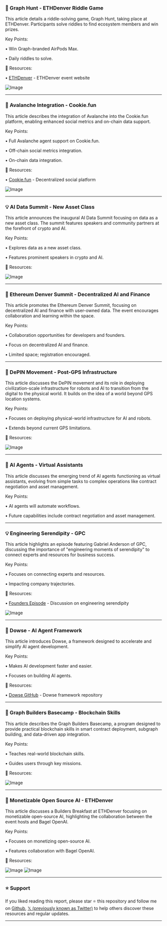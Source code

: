 ### 🚀 Graph Hunt - ETHDenver Riddle Game

This article details a riddle-solving game, Graph Hunt, taking place at ETHDenver.  Participants solve riddles to find ecosystem members and win prizes.

Key Points:

• Win Graph-branded AirPods Max.

• Daily riddles to solve.


🔗 Resources:

• [ETHDenver](https://www.ethdenver.com/) -  ETHDenver event website

![Image](https://pbs.twimg.com/media/Gkk0YrMXEAEZ4aV?format=jpg&name=small)


---

### 🤖 Avalanche Integration - Cookie.fun

This article describes the integration of Avalanche into the Cookie.fun platform, enabling enhanced social metrics and on-chain data support.

Key Points:

• Full Avalanche agent support on Cookie.fun.

• Off-chain social metrics integration.

• On-chain data integration.


🔗 Resources:

• [Cookie.fun](http://cookie.fun) - Decentralized social platform

![Image](https://pbs.twimg.com/ext_tw_video_thumb/1894080516493545472/pu/img/1vflPCqLEimT13iA.jpg)


---

### 💡 AI Data Summit - New Asset Class

This article announces the inaugural AI Data Summit focusing on data as a new asset class.  The summit features speakers and community partners at the forefront of crypto and AI.

Key Points:

• Explores data as a new asset class.

• Features prominent speakers in crypto and AI.


🔗 Resources:

![Image](https://pbs.twimg.com/media/GkkzoKmbkAAdxk4?format=png&name=small)


---

### 🤖 Ethereum Denver Summit - Decentralized AI and Finance

This article promotes the Ethereum Denver Summit, focusing on decentralized AI and finance with user-owned data. The event encourages collaboration and learning within the space.

Key Points:

• Collaboration opportunities for developers and founders.

• Focus on decentralized AI and finance.

• Limited space; registration encouraged.


---

### 🤖 DePIN Movement - Post-GPS Infrastructure

This article discusses the DePIN movement and its role in deploying civilization-scale infrastructure for robots and AI to transition from the digital to the physical world.  It builds on the idea of a world beyond GPS location systems.

Key Points:

• Focuses on deploying physical-world infrastructure for AI and robots.

•  Extends beyond current GPS limitations.



🔗 Resources:

![Image](https://pbs.twimg.com/amplify_video_thumb/1894091887738281984/img/GmBqZvfc0AI7n9G4.jpg)


---

### 🤖 AI Agents - Virtual Assistants

This article discusses the emerging trend of AI agents functioning as virtual assistants, evolving from simple tasks to complex operations like contract negotiation and asset management.

Key Points:

• AI agents will automate workflows.

• Future capabilities include contract negotiation and asset management.



---

### 💡  Engineering Serendipity - GPC

This article highlights an episode featuring Gabriel Anderson of GPC, discussing the importance of "engineering moments of serendipity" to connect experts and resources for business success.


Key Points:

• Focuses on connecting experts and resources.

•  Impacting company trajectories.


🔗 Resources:

• [Founders Episode](https://bit.ly/FoundersE18) -  Discussion on engineering serendipity

![Image](https://pbs.twimg.com/ext_tw_video_thumb/1894100156653477888/pu/img/Ij71UGPNDY_zRnsf.jpg)


---

### 🚀 Dowse - AI Agent Framework

This article introduces Dowse, a framework designed to accelerate and simplify AI agent development.


Key Points:

• Makes AI development faster and easier.

•  Focuses on building AI agents.


🔗 Resources:

• [Dowse GitHub](https://github.com/empyrealapp/dowse) -  Dowse framework repository


---

### 🚀 Graph Builders Basecamp - Blockchain Skills

This article describes the Graph Builders Basecamp, a program designed to provide practical blockchain skills in smart contract deployment, subgraph building, and data-driven app integration.

Key Points:

• Teaches real-world blockchain skills.

• Guides users through key missions.


🔗 Resources:

![Image](https://pbs.twimg.com/ext_tw_video_thumb/1894080798376300559/pu/img/ZdrBUJO8OqHeFJ8s.jpg)


---

### 🤖 Monetizable Open Source AI - ETHDenver

This article discusses a Builders Breakfast at ETHDenver focusing on monetizable open-source AI, highlighting the collaboration between the event hosts and Bagel OpenAI.


Key Points:

• Focuses on monetizing open-source AI.

•  Features collaboration with Bagel OpenAI.


🔗 Resources:

![Image](https://pbs.twimg.com/media/GkkgDT1WgAEoY3_?format=jpg&name=small)
![Image](https://pbs.twimg.com/media/GkkgDTYbkAQIvl6?format=jpg&name=small)


---

### ⭐️ Support

If you liked reading this report, please star ⭐️ this repository and follow me on [Github](https://github.com/Drix10), [𝕏 (previously known as Twitter)](https://x.com/DRIX_10_) to help others discover these resources and regular updates.

---
